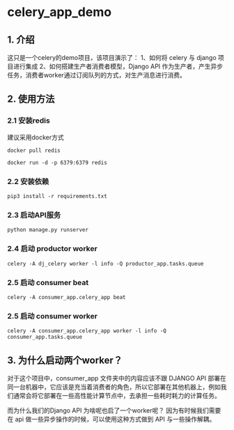 # celery_app_demo

## 1. 介绍
这只是一个celery的demo项目，该项目演示了：
    1、如何将 celery 与 django 项目进行集成
    2、如何搭建生产者消费者模型，Django API 作为生产者，产生异步任务，消费者worker通过订阅队列的方式，对生产消息进行消费。

## 2. 使用方法

### 2.1 安装redis

建议采用docker方式

```shell
docker pull redis
```
```shell
docker run -d -p 6379:6379 redis
```

### 2.2 安装依赖
```shell
pip3 install -r requirements.txt
```

### 2.3 启动API服务
```shell
python manage.py runserver
```

### 2.4 启动 productor worker
```shell
celery -A dj_celery worker -l info -Q productor_app.tasks.queue
```

### 2.5 启动 consumer beat
```shell
celery -A consumer_app.celery_app beat
```

### 2.5 启动 consumer worker
```shell
celery -A consumer_app.celery_app worker -l info -Q consumer_app.tasks.queue
```

## 3. 为什么启动两个worker？

对于这个项目中，consumer_app 文件夹中的内容应该不跟 DJANGO API 部署在同一台机器中，它应该是充当着消费者的角色，所以它部署在其他机器上，例如我们通常会将它部署在一些高性能计算节点中，去承担一些耗时耗力的计算任务。

而为什么我们的Django API 为啥呢也启了一个worker呢？ 因为有时候我们需要在 api 做一些异步操作的时候，可以使用这种方式做到 API 与一些操作解耦。